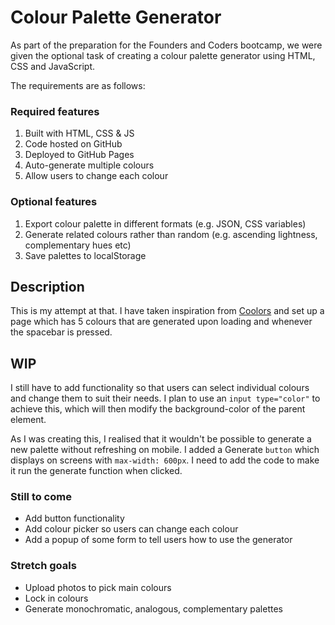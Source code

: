 # Colour Palette Generator

As part of the preparation for the Founders and Coders bootcamp, we were given the optional task of creating a colour palette generator using HTML, CSS and JavaScript.

The requirements are as follows:

### Required features 
1. Built with HTML, CSS & JS
1. Code hosted on GitHub
1. Deployed to GitHub Pages
1. Auto-generate multiple colours
1. Allow users to change each colour

### Optional features 
1. Export colour palette in different formats (e.g. JSON, CSS variables)
1. Generate related colours rather than random (e.g. ascending lightness, complementary hues etc)
1. Save palettes to localStorage

## Description

This is my attempt at that. I have taken inspiration from [Coolors](https://coolors.co/) and set up a page which has 5 colours that are generated upon loading and whenever the spacebar is pressed.

## WIP

I still have to add functionality so that users can select individual colours and change them to suit their needs. I plan to use an `input type="color"` to achieve this, which will then modify the background-color of the parent element.

As I was creating this, I realised that it wouldn't be possible to generate a new palette without refreshing on mobile. I added a Generate `button` which displays on screens with `max-width: 600px`. I need to add the code to make it run the generate function when clicked.

### Still to come

- Add button functionality
- Add colour picker so users can change each colour
- Add a popup of some form to tell users how to use the generator

### Stretch goals

- Upload photos to pick main colours
- Lock in colours
- Generate monochromatic, analogous, complementary palettes
